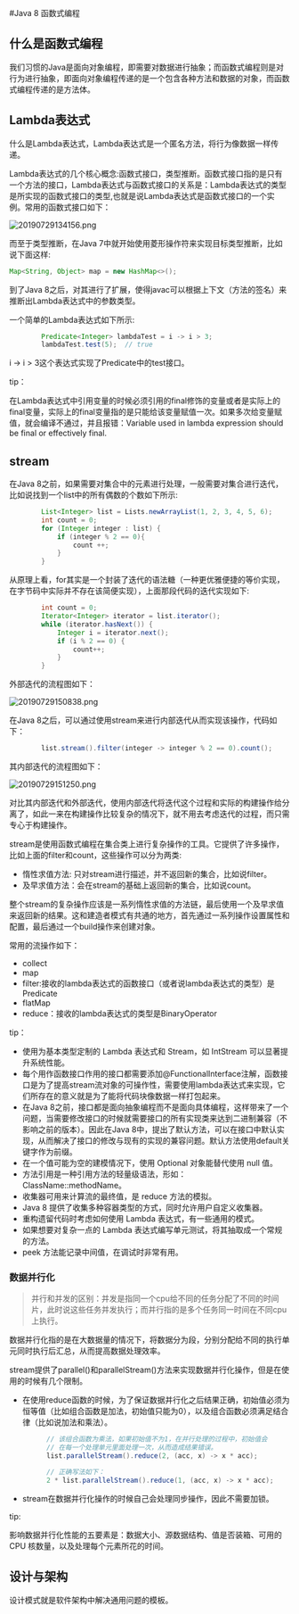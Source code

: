 #Java 8 函数式编程

## 什么是函数式编程
  
我们习惯的Java是面向对象编程，即需要对数据进行抽象；而函数式编程则是对行为进行抽象，即面向对象编程传递的是一个包含各种方法和数据的对象，而函数式编程传递的是方法体。

## Lambda表达式

什么是Lambda表达式，Lambda表达式是一个匿名方法，将行为像数据一样传递。

Lambda表达式的几个核心概念:函数式接口，类型推断。函数式接口指的是只有一个方法的接口，Lambda表达式与函数式接口的关系是：Lambda表达式的类型是所实现的函数式接口的类型,也就是说Lambda表达式是函数式接口的一个实例。常用的函数式接口如下：


![20190729134156.png](https://repositoryimage.oss-cn-shanghai.aliyuncs.com/img/20190729134156.png)

而至于类型推断，在Java 7中就开始使用菱形操作符来实现目标类型推断，比如说下面这样:
```java
Map<String, Object> map = new HashMap<>();
```
到了Java 8之后，对其进行了扩展，使得javac可以根据上下文（方法的签名）来推断出Lambda表达式中的参数类型。

一个简单的Lambda表达式如下所示:
```java
        Predicate<Integer> lambdaTest = i -> i > 3;
        lambdaTest.test(5);  // true
```
i -> i > 3这个表达式实现了Predicate中的test接口。

tip：

在Lambda表达式中引用变量的时候必须引用的final修饰的变量或者是实际上的final变量，实际上的final变量指的是只能给该变量赋值一次。如果多次给变量赋值，就会编译不通过，并且报错：Variable used in lambda expression should be final or effectively final.

## stream

在Java 8之前，如果需要对集合中的元素进行处理，一般需要对集合进行迭代，比如说找到一个list中的所有偶数的个数如下所示:

```java
        List<Integer> list = Lists.newArrayList(1, 2, 3, 4, 5, 6);
        int count = 0;
        for (Integer integer : list) {
            if (integer % 2 == 0){
                count ++;
            }
        }
```

从原理上看，for其实是一个封装了迭代的语法糖（一种更优雅便捷的等价实现，在字节码中实际并不存在该简便实现），上面那段代码的迭代实现如下:

```java
        int count = 0;
        Iterator<Integer> iterator = list.iterator();
        while (iterator.hasNext()) {
            Integer i = iterator.next();
            if (i % 2 == 0) {
                count++;
            }
        }
```

外部迭代的流程图如下：

![20190729150838.png](https://repositoryimage.oss-cn-shanghai.aliyuncs.com/img/20190729150838.png)

在Java 8之后，可以通过使用stream来进行内部迭代从而实现该操作，代码如下：

```java
        list.stream().filter(integer -> integer % 2 == 0).count();
```

其内部迭代的流程图如下：

![20190729151250.png](https://repositoryimage.oss-cn-shanghai.aliyuncs.com/img/20190729151250.png)

对比其内部迭代和外部迭代，使用内部迭代将迭代这个过程和实际的构建操作给分离了，如此一来在构建操作比较复杂的情况下，就不用去考虑迭代的过程，而只需专心于构建操作。

stream是使用函数式编程在集合类上进行复杂操作的工具。它提供了许多操作，比如上面的filter和count，这些操作可以分为两类:
- 惰性求值方法: 只对stream进行描述，并不返回新的集合，比如说filter。
- 及早求值方法：会在stream的基础上返回新的集合，比如说count。

整个stream的复杂操作应该是一系列惰性求值的方法链，最后使用一个及早求值来返回新的结果。这和建造者模式有共通的地方，首先通过一系列操作设置属性和配置，最后通过一个build操作来创建对象。

常用的流操作如下：
- collect
- map 
- filter:接收的lambda表达式的函数接口（或者说lambda表达式的类型）是Predicate
- flatMap
- reduce：接收的lambda表达式的类型是BinaryOperator
  
tip：

* 使用为基本类型定制的 Lambda 表达式和 Stream，如 IntStream 可以显著提升系统性能。
* 每个用作函数接口作用的接口都需要添加@FunctionalInterface注解，函数接口是为了提高stream流对象的可操作性，需要使用lambda表达式来实现，它们所存在的意义就是为了能将代码块像数据一样打包起来。
* 在Java 8之前，接口都是面向抽象编程而不是面向具体编程，这样带来了一个问题，当需要修改接口的时候就需要接口的所有实现类来达到二进制兼容（不影响之前的版本）。因此在Java 8中，提出了默认方法，可以在接口中默认实现，从而解决了接口的修改与现有的实现的兼容问题。默认方法使用default关键字作为前缀。
* 在一个值可能为空的建模情况下，使用 Optional 对象能替代使用 null 值。
* 方法引用是一种引用方法的轻量级语法，形如：ClassName::methodName。 
* 收集器可用来计算流的最终值，是 reduce 方法的模拟。 
* Java 8 提供了收集多种容器类型的方式，同时允许用户自定义收集器。
* 重构遗留代码时考虑如何使用 Lambda 表达式，有一些通用的模式。 
* 如果想要对复杂一点的 Lambda 表达式编写单元测试，将其抽取成一个常规的方法。
* peek 方法能记录中间值，在调试时非常有用。

### 数据并行化

> 并行和并发的区别：并发是指同一个cpu给不同的任务分配了不同的时间片，此时说这些任务并发执行；而并行指的是多个任务同一时间在不同cpu上执行。

数据并行化指的是在大数据量的情况下，将数据分为段，分别分配给不同的执行单元同时执行后汇总，从而提高数据处理效率。

stream提供了parallel()和parallelStream()方法来实现数据并行化操作，但是在使用的时候有几个限制。
- 在使用reduce函数的时候，为了保证数据并行化之后结果正确，初始值必须为恒等值（比如组合函数是加法，初始值只能为0），以及组合函数必须满足结合律（比如说加法和乘法）。
  ```java
        // 该组合函数为乘法，如果初始值不为1，在并行处理的过程中，初始值会
        // 在每一个处理单元里面处理一次，从而造成结果错误。
        list.parallelStream().reduce(2, (acc, x) -> x * acc);

        // 正确写法如下：
        2 * list.parallelStream().reduce(1, (acc, x) -> x * acc);
  ````
- stream在数据并行化操作的时候自己会处理同步操作，因此不需要加锁。

tip:

影响数据并行化性能的五要素是：数据大小、源数据结构、值是否装箱、可用的 CPU 核数量，以及处理每个元素所花的时间。

## 设计与架构

设计模式就是软件架构中解决通用问题的模板。
